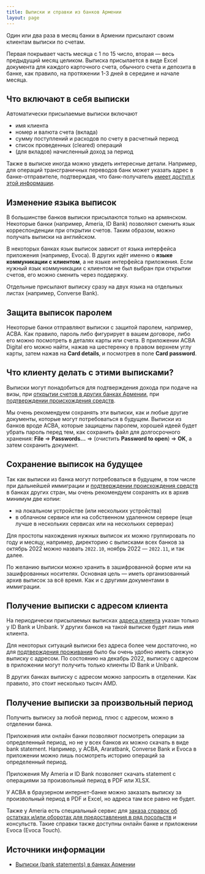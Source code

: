 ```yaml
---
title: Выписки и справки из банков Армении
layout: page
---
```


Один или два раза в месяц банки в Армении присылают своим клиентам выписки по счетам.

Первая покрывает часть месяца с 1 по 15 число, вторая — весь предыдущий месяц целиком. Выписка присылается в виде Excel документа для каждого карточного счета, обычного счета и депозита в банке, как правило, на протяжении 1-3 дней в середине и начале месяца.

## Что включают в себя выписки

Автоматически присылаемые выписки включают

- имя клиента
- номер и валюта счета (вклада)
- сумму поступлений и расходов по счету в расчетный период
- список проведенных (cleared) операций
- (для вкладов) начисленный доход за период

Также в выписке иногда можно увидеть интересные детали. Например, для операций трансграничных переводов банк может указать адрес в банке-отправителе, подтверждая, что банк-получатель [имеет доступ к этой информации](../money/bank-address.md).

## Изменение языка выписок

В большинстве банков выписки присылаются только на армянском. Некоторые банки (например, Ameria, ID Bank) позволяют сменить язык корреспонденции при открытии счетов. Таким образом, можно получать выписки на английском.

В некоторых банках язык выписок зависит от языка интерфейса приложения (например, Evoca). В других идёт именно о **языке коммуникации с клиентом**, а не языке интерфейса приложения. Если нужный язык коммуникации с клиентом не был выбран при открытии счетов, его можно сменить через поддержку.

Отдельные присылают выписку сразу на двух языка на отдельных листах (например, Converse Bank).

## Защита выписок паролем

Некоторые банки отправляют выписки с защитой паролем, например, ACBA. Как правило, пароль либо фигурирует в вашем договоре, либо его можно посмотреть в деталях карты или счета. В приложении ACBA Digital его можно найти, нажав на шестеренку в правом верхнем углу карты, затем нажав на **Card details**, и посмотрев в поле **Card password**.

## Что клиенту делать с этими выписками?

Выписки могут понадобиться для подтверждения дохода при подаче на визы, при [открытии счетов в других банках Армении](requirements-fl.md), при [подтверждении происхождения средств](../money/proof-of-origin.md).

Мы очень рекомендуем сохранять эти выписки, как и любые другие документы, которые могут потребоваться в будущем. Выписки из банков вроде ACBA, которые защищены паролем, хорошей идеей будет убрать пароль перед тем, как сохранить файл для долгосрочного хранения: **File** ⇒ **Passwords…** ⇒ (очистить **Password to open**) ⇒ **OK**, а затем сохранить документ.

## Сохранение выписок на будущее

Так как выписки из банка могут потребоваться в будущем, в том числе при дальнейшей иммиграции и [подтверждении происхождения средств](../money/proof-of-origin.md) в банках других стран, мы очень рекомендуем сохранять их в архив минимум две копии:

- на локальном устройстве (или нескольких устройства)
- в облачном сервисе или на собственном удаленном сервере (еще лучше в нескольких сервисах или на нескольких серверах)

Для простоты нахождения нужных выписок их можно группировать по году и месяцу, например, директорию с выписками всех банков за октябрь 2022 можно назвать `2022.10`, ноябрь 2022 — `2022.11`, и так далее.

По желанию выписки можно хранить в зашифрованной форме или на зашифрованных носителях. Основная цель — иметь организованный архив выписок за всё время. Как и с другими документами в иммиграции.

## Получение выписки с адресом клиента

На периодически присылаемых выписках [адреса клиента](../money/bank-address.md) указан только у ID Bank и Unibank. У других банков на такой выписке будет лишь имя клиента.

Для некоторых ситуаций выписки без адреса более чем достаточно, но для [подтверждения проживания](../documents/proof-of-residence.md) было бы очень удобно иметь свежую выписку с адресом. По состоянию на декабрь 2022, выписку с адресом в приложении могут получить только клиенты ID Bank и Unibank.

В других банках выписку с адресом можно запросить в отделении. Как правило, это стоит несколько тысяч AMD.

## Получение выписки за произвольный период

Получить выписку за любой период, плюс с адресом, можно в отделении банка.

Приложения или онлайн банки позволяют посмотреть операции за определенный период, но не у всех банков их можно скачать в виде bank statement. Например, у ACBA, Araratbank, Converse Bank и Evoca в приложении можно лишь посмотреть историю операций за определенный период.

Приложения My Ameria и ID Bank позволяет скачать statement с операциями за произвольный период в PDF или XLSX.

У ACBA в браузерном интернет-банке можно заказать выписку за произвольный период в PDF и Excel, но адреса там все равно не будет.

Также у Ameria есть специальный сервис для [заказа справок об остатках и/или оборотах для предоставления в ряд посольств](https://ameriabank.am/Embassy/ru-RU) и консульств. Такие справки также доступны онлайн банке и приложении Evoca (Evoca Touch).

## Источники информации

- [Выписки (bank statements) в банках Армении](https://www.notion.so/72ccfdc5da314978ac74e90282eb29a7)
